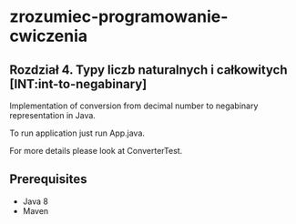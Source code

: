 # zrozumiec-programowanie-cwiczenia
## Rozdział 4. Typy liczb naturalnych i całkowitych [INT:int-to-negabinary]

Implementation of conversion from decimal number to negabinary representation in Java.
 
To run application just run App.java.

For more details please look at ConverterTest.

## Prerequisites
- Java 8
- Maven
